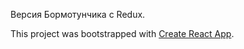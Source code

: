 Версия Бормотунчика с Redux.

This project was bootstrapped with [Create React App](https://github.com/facebook/create-react-app).
